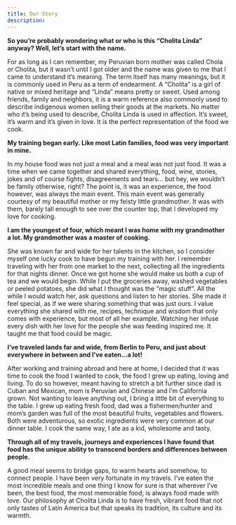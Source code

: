```yaml
---
title: Our Story
description:
---
```

__So you’re probably wondering what or who is this “Cholita Linda” anyway? Well, let’s start with the name.__

For as long as I can remember, my Peruvian born mother was called Chola or Cholita, but it wasn’t until I got older and the name was given to me that I came to understand it’s meaning. The term itself has many meanings, but it is commonly used in Peru as a term of endearment. A “Cholita” is a girl of native or mixed heritage and “Linda” means pretty or sweet. Used among friends, family and neighbors, it is a warm reference also commonly used to describe indigenous women selling their goods at the markets. No matter who it’s being used to describe, Cholita Linda is used in affection. It’s sweet, it’s warm and it’s given in love. It is the perfect representation of the food we cook.

__My training began early. Like most Latin families, food was very important in mine.__

In my house food was not just a meal and a meal was not just food. It was a time when we came together and shared everything, food, wine, stories, jokes and of course fights, disagreements and tears… but hey, we wouldn’t be family otherwise, right? The point is, it was an experience, the food however, was always the main event. This main event was generally courtesy of my beautiful mother or my feisty little grandmother. It was with them, barely tall enough to see over the counter top, that I developed my love for cooking.

__I am the youngest of four, which meant I was home with my grandmother a lot. My grandmother was a master of cooking.__

She was known far and wide for her talents in the kitchen, so I consider myself one lucky cook to have begun my training with her. I remember traveling with her from one market to the next, collecting all the ingredients for that nights dinner. Once we got home she would make us both a cup of tea and we would begin. While I put the groceries away, washed vegetables or peeled potatoes, she did what I thought was the “magic stuff”. All the while I would watch her, ask questions and listen to her stories. She made it feel special, as if we were sharing something that was just ours. I value everything she shared with me, recipes, technique and wisdom that only comes with experience, but most of all her example. Watching her infuse every dish with her love for the people she was feeding inspired me. It taught me that food could be magic.

__I’ve traveled lands far and wide, from Berlin to Peru, and just about everywhere in between and I’ve eaten…a lot!__

After working and training abroad and here at home, I decided that it was time to cook the food I wanted to cook, the food I grew up eating, loving and living. To do so however, meant having to stretch a bit further since dad is Cuban and Mexican, mom is Peruvian and Chinese and I’m California grown. Not wanting to leave anything out, I bring a little bit of everything to the table. I grew up eating fresh food, dad was a fishermen/hunter and mom’s garden was full of the most beautiful fruits, vegetables and flowers. Both were adventurous, so exotic ingredients were very common at our dinner table. I cook the same way, I ate as a kid, wholesome and tasty.

__Through all of my travels, journeys and experiences I have found that food has the unique ability to transcend borders and differences between people.__

A good meal seems to bridge gaps, to warm hearts and somehow, to connect people. I have been very fortunate in my travels. I’ve eaten the most incredible meals and one thing I know for sure is that wherever I’ve been, the best food, the most memorable food, is always food made with love. Our philosophy at Cholita Linda is to have fresh, vibrant food that not only tastes of Latin America but that speaks its tradition, its culture and its warmth.